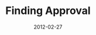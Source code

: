 ---
layout: music 
title: "Finding Approval"
series: "A Place at the Table"
date: 2012-02-27 
description: "Brian Tome talks about our need for approval."
audio: "http://www.crossroads.net/players/media/hq/placeatthetable_03.mp3"
audio-duration: "37:54"
src: "http://www.crossroads.net/players/media/series/Table_190x110.jpg"
---